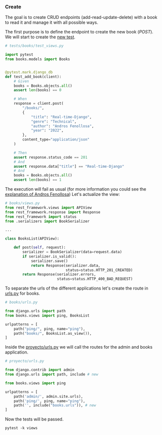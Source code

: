 ### Create

The goal is to create CRUD endpoints (add-read-update-delete) with a book
to read it and manage it with all possible ways.

The first purpose is to define the endpoint to create the new book (_POST_).
We will start to create the [new test](tests/books/test_views.py).

```python
# tests/books/test_views.py

import pytest
from books.models import Books


@pytest.mark.django_db
def test_add_book(client):
    # Given
    books = Books.objects.all()
    assert len(books) == 0

    # When
    response = client.post(
        "/books/",
        {
            "title": "Real-time-Django",
            "genre": "Technical",
            "author": "Andros Fenollosa",
            "year": "2022",
        },
        content_type="application/json"
    )

    # Then
    assert response.status_code == 201
    # And
    assert response.data["title"] == "Real-time-Django"
    # And
    books = Books.objects.all()
    assert len(books) == 1
```

The execution will fail as usual (for more information you could see the [explanation of Andros Fenollosa](https://programadorwebvalencia.com/cursos/testing/tdd/))
Let's actualize the view:

```python
# books/views.py
from rest_framework.views import APIView
from rest_framework.response import Response
from rest_framework import status
from .serializers import BookSerializer

...

class BooksList(APIView):

    def post(self, request):
        serializer = BookSerializer(data=request.data)
        if serializer.is_valid():
            serializer.save()
            return Response(serializer.data, 
                            status=status.HTTP_201_CREATED)
        return Response(serializer.errors, 
                        status=status.HTTP_400_BAD_REQUEST)
```
To separate the urls of the different applications let's create the route in [urls.py](books/urls.py) for books.

```python
# books/urls.py

from django.urls import path
from books.views import ping, BooksList

urlpatterns = [
    path("ping/", ping, name="ping"),
    path("books/", BooksList.as_view()),
]
```

Inside the [proyecto/urls.py](proyecto/urls.py) we will call the routes for the admin and books application.

```python
# proyecto/urls.py

from django.contrib import admin
from django.urls import path, include # new

from books.views import ping

urlpatterns = [
    path('admin/', admin.site.urls),
    path('ping/', ping, name="ping"),
    path('', include("books.urls")), # new
]
```

Now the tests will be passed.

```commandline
pytest -k views
```

